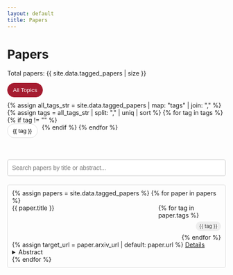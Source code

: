 ```yaml
---
layout: default
title: Papers
---
```


<div class="community-page">
  <h1>Papers</h1>
  <p>Total papers: <span id="total-papers">{{ site.data.tagged_papers | size }}</span></p>

  <div id="tag-filters">
    <button class="tag-filter-btn active" data-tag="all">All Topics</button>
    {% assign all_tags_str = site.data.tagged_papers | map: "tags" | join: "," %}
    {% assign tags = all_tags_str | split: "," | uniq | sort %}
    {% for tag in tags %}
      {% if tag != "" %}
        <button class="tag-filter-btn" data-tag="{{ tag | downcase }}">{{ tag }}</button>
      {% endif %}
    {% endfor %}
  </div>

  <input type="text" id="paper-search" placeholder="Search papers by title or abstract...">

  <div class="talk-list" id="papers-list">
      {% assign papers = site.data.tagged_papers %}
      {% for paper in papers %}
        <div class="talk list-group-item paper-item" data-tags="{{ paper.tags | join: ',' | downcase }}" data-date="{{ paper.date }}">
          <div class="paper-header">
            <div class="paper-title">{{ paper.title }}</div>
            <div class="paper-tags">
              {% for tag in paper.tags %}
                <span class="paper-tag">{{ tag }}</span>
              {% endfor %}
            </div>
          </div>
          <div class="paper-date" style="display:none;">{{ paper.date | date: '%B %Y' }}</div>
          <div>
            {% assign target_url = paper.arxiv_url | default: paper.url %}
            <a class="talk-title-link" href="{{ target_url }}" target="_blank" rel="noopener noreferrer">Details <i class="bi bi-box-arrow-up-right"></i></a>
          </div>
          <details>
            <summary>Abstract</summary>
            <div class="paper-abstract">
              {{ paper.abstract }}
            </div>
          </details>
        </div>
      {% endfor %}
  </div>
</div>

<script>
document.addEventListener('DOMContentLoaded', function() {
    const searchInput = document.getElementById('paper-search');
    const papersList = document.getElementById('papers-list');
    const totalPapersSpan = document.getElementById('total-papers');
    const tagFilterButtons = document.querySelectorAll('.tag-filter-btn');

    const allPaperElements = Array.from(papersList.getElementsByClassName('paper-item'));
    const papersData = allPaperElements.map(el => {
        return {
            element: el,
            title: el.querySelector('.paper-title').textContent.toLowerCase(),
            abstract: el.querySelector('.paper-abstract').textContent.toLowerCase(),
            tags: (el.dataset.tags || '').split(','),
            date: el.dataset.date
        };
    });

    // Sort papers by date, newest first
    papersData.sort((a, b) => new Date(b.date) - new Date(a.date));

    let filteredPapers = papersData;
    let currentTag = 'all';

    function displayPapers() {
        // Filter by tag first
        let papersToShow = papersData;
        if (currentTag !== 'all') {
            papersToShow = papersData.filter(paper => paper.tags.includes(currentTag));
        }

        // Then, filter by search term
        const searchTerm = searchInput.value.toLowerCase();
        filteredPapers = papersToShow.filter(paper => {
            return paper.title.includes(searchTerm) || paper.abstract.includes(searchTerm);
        });

        totalPapersSpan.textContent = filteredPapers.length;

        // Hide all papers first
        allPaperElements.forEach(el => el.style.display = 'none');

        // Show filtered papers
        filteredPapers.forEach(paper => paper.element.style.display = 'block');
    }

    searchInput.addEventListener('input', () => {
        displayPapers();
    });

    tagFilterButtons.forEach(button => {
        button.addEventListener('click', () => {
            currentTag = button.dataset.tag;
            tagFilterButtons.forEach(btn => btn.classList.remove('active'));
            button.classList.add('active');
            displayPapers();
        });
    });

    // Initial display - show all papers sorted by date
    allPaperElements.forEach(p => papersList.appendChild(p));
    displayPapers();
});
</script>

<style>
.talk-list {
  max-height: 800px;
  overflow-y: auto;
  border: 1px solid #ddd;
  padding: 10px;
  border-radius: 4px;
}
.paper-header {
  display: flex;
  justify-content: space-between;
  align-items: flex-start;
}
.paper-tags {
  display: flex;
  flex-wrap: wrap;
  gap: 6px;
  justify-content: flex-end;
  max-width: 30%;
}
.paper-tag {
  background-color: #eee;
  color: #333;
  padding: 4px 8px;
  border-radius: 12px;
  font-size: 0.8em;
  white-space: nowrap;
}
#tag-filters {
  margin-bottom: 20px;
  display: flex;
  flex-wrap: wrap;
}
#tag-filters .tag-filter-btn {
  margin-right: 10px;
  margin-bottom: 10px;
  padding: 8px 12px;
  cursor: pointer;
  border: 1px solid #ddd;
  background-color: #fff;
  border-radius: 16px;
}
#tag-filters .tag-filter-btn.active {
  background-color: #A51C30; /* Harvard red */
  color: white;
  border-color: #A51C30;
}
#paper-search {
    width: 100%;
    padding: 10px;
    margin: 20px 0;
    font-size: 1em;
    box-sizing: border-box;
    border: 1px solid #ccc;
    border-radius: 4px;
}
</style>



